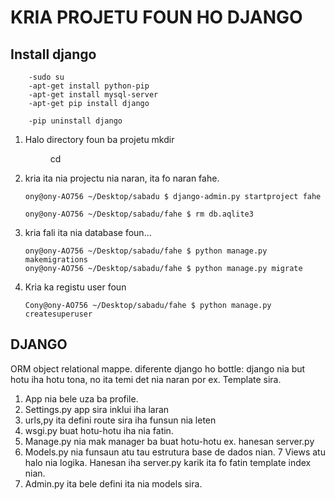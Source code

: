 # KRIA PROJETU FOUN HO DJANGO
## Install django
        -sudo su
        -apt-get install python-pip
        -apt-get install mysql-server
        -apt-get pip install django
        
        -pip uninstall django

1) Halo directory foun ba projetu
       mkdir <dir name>
       cd <dir name>  

2) kria ita nia projectu nia naran, ita fo naran fahe.

       ony@ony-AO756 ~/Desktop/sabadu $ django-admin.py startproject fahe
       
       ony@ony-AO756 ~/Desktop/sabadu/fahe $ rm db.aqlite3


3) kria fali ita nia database foun...

       ony@ony-AO756 ~/Desktop/sabadu/fahe $ python manage.py makemigrations
       ony@ony-AO756 ~/Desktop/sabadu/fahe $ python manage.py migrate



4) Kria ka registu user foun

       Cony@ony-AO756 ~/Desktop/sabadu/fahe $ python manage.py createsuperuser
       

## DJANGO
ORM object relational mappe.
diferente django ho bottle:
django nia but hotu iha hotu tona, no ita temi det nia naran por ex. Template sira.

1. App nia bele uza ba profile.
2. Settings.py app sira inklui iha laran
3. urls,py ita defini route sira iha funsun nia leten
4. wsgi.py buat hotu-hotu iha nia fatin.
5. Manage.py nia mak manager ba buat hotu-hotu ex. hanesan server.py
6. Models.py nia funsaun atu tau estrutura base de dados nian.
7 Views atu halo nia logika. Hanesan iha server.py karik ita fo fatin template index nian.
8. Admin.py ita bele defini ita nia models sira.


